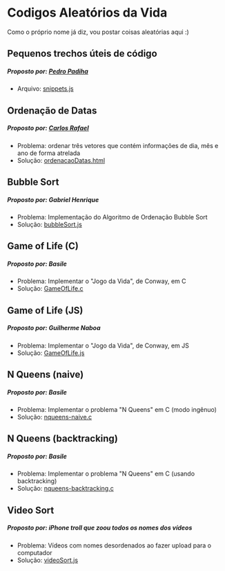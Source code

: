 # Codigos Aleatórios da Vida

Como o próprio nome já diz, vou postar coisas aleatórias aqui :)

## Pequenos trechos úteis de código

##### Proposto por: [Pedro Padiha](https://github.com/pedropadilha13)

- Arquivo: [snippets.js](snippets.js)

## Ordenação de Datas

##### Proposto por: [Carlos Rafael](https://github.com/carlosrafaelgn)

- Problema: ordenar três vetores que contém informações de dia, mês e ano de forma atrelada
- Solução: [ordenacaoDatas.html](ordenacaoDatas.html)

## Bubble Sort

##### Proposto por: Gabriel Henrique

- Problema: Implementação do Algoritmo de Ordenação Bubble Sort
- Solução: [bubbleSort.js](bubbleSort.js)

## Game of Life (C)

##### Proposto por: Basile

- Problema: Implementar o "Jogo da Vida", de Conway, em C
- Solução: [GameOfLife.c](GameOfLife.c)

## Game of Life (JS)

##### Proposto por: Guilherme Naboa

- Problema: Implementar o "Jogo da Vida", de Conway, em JS
- Solução: [GameOfLife.js](GameOfLife.js)

## N Queens (naive)

##### Proposto por: Basile

- Problema: Implementar o problema "N Queens" em C (modo ingênuo)
- Solução: [nqueens-naive.c](nqueens-naive.c)

## N Queens (backtracking)

##### Proposto por: Basile

- Problema: Implementar o problema "N Queens" em C (usando backtracking)
- Solução: [nqueens-backtracking.c](nqueens-backtracking.c)

## Video Sort

##### Proposto por: iPhone troll que zoou todos os nomes dos vídeos

- Problema: Vídeos com nomes desordenados ao fazer upload para o computador
- Solução: [videoSort.js](videoSort.js)
